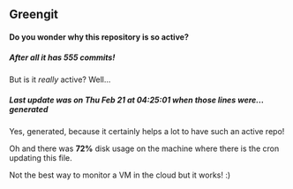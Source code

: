 ## Greengit

#### Do you wonder why this repository is so active?

##### After all it has 555 commits!

But is it *really* active? Well...

##### Last update was on Thu Feb 21 at 04:25:01 when those lines were... generated

Yes, generated, because it certainly helps a lot to have such an active repo!

Oh and there was **72%** disk usage on the machine
where there is the cron updating this file.

Not the best way to monitor a VM in the cloud but it works! :)
